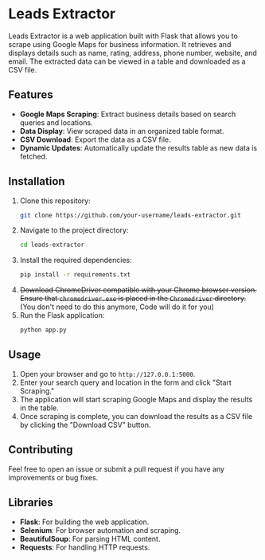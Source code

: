 # Leads Extractor

Leads Extractor is a web application built with Flask that allows you to scrape using Google Maps for business information. It retrieves and displays details such as name, rating, address, phone number, website, and email. The extracted data can be viewed in a table and downloaded as a CSV file.

## Features

- **Google Maps Scraping**: Extract business details based on search queries and locations.
- **Data Display**: View scraped data in an organized table format.
- **CSV Download**: Export the data as a CSV file.
- **Dynamic Updates**: Automatically update the results table as new data is fetched.

## Installation

1. Clone this repository:
    ```bash
    git clone https://github.com/your-username/leads-extractor.git
    ```
2. Navigate to the project directory:
    ```bash
    cd leads-extractor
    ```
3. Install the required dependencies:
    ```bash
    pip install -r requirements.txt
    ```
4. ~~Download ChromeDriver compatible with your Chrome browser version. Ensure that `chromedriver.exe` is placed in the `Chromedriver` directory.~~ (You don't need to do this anymore, Code will do it for you)
5. Run the Flask application:
    ```bash
    python app.py
    ```

## Usage

1. Open your browser and go to `http://127.0.0.1:5000`.
2. Enter your search query and location in the form and click "Start Scraping."
3. The application will start scraping Google Maps and display the results in the table.
4. Once scraping is complete, you can download the results as a CSV file by clicking the "Download CSV" button.

## Contributing

Feel free to open an issue or submit a pull request if you have any improvements or bug fixes.

## Libraries

- **Flask**: For building the web application.
- **Selenium**: For browser automation and scraping.
- **BeautifulSoup**: For parsing HTML content.
- **Requests**: For handling HTTP requests.

